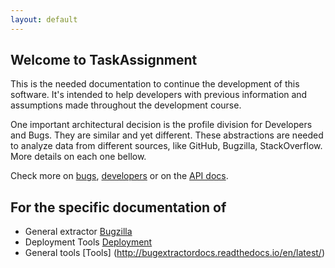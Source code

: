 ```yaml
---
layout: default
---
```


## Welcome to TaskAssignment

This is the needed documentation to continue the development of this software.
It's intended to help developers with previous information and assumptions made throughout the development course.

One important architectural decision is the profile division for Developers and Bugs.
They are similar and yet different.
These abstractions are needed to analyze data from different sources, like GitHub, Bugzilla, StackOverflow.
More details on each one bellow.

Check more on [bugs](/bugs), [developers](/developers) or on the [API docs](/api).


## For the specific documentation of

- General extractor [Bugzilla](/generalextractor)
- Deployment Tools  [Deployment](/deploymentTools)
- General tools [Tools] (http://bugextractordocs.readthedocs.io/en/latest/)
